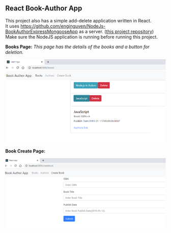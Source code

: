 
## React Book-Author App

This project also has a simple add-delete application written in React. <br/>
It uses https://github.com/enginguven/NodeJs-BookAuthorExpressMongooseApp as a server. ([this project repository](https://github.com/enginguven/NodeJs-BookAuthorExpressMongooseApp))<br/>
Make sure the NodeJS application is running before running this project.

**Books Page:**
*This page has the details of the books and a button for deletion.*

![Book Pages](https://raw.githubusercontent.com/enginguven/React-BookAuthorApp/master/public/react-books.PNG)

**Book Create Page:**

![Book Create Page ](https://raw.githubusercontent.com/enginguven/React-BookAuthorApp/master/public/reactbookcreate.PNG)
